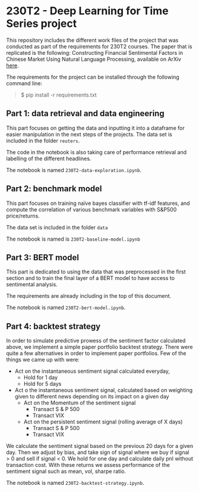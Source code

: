 # 230T2 - Deep Learning for Time Series project

This repository includes the different work files of the project that was conducted as part of the requirements for 230T2 courses.
The paper that is replicated is the following: Constructing Financial Sentimental Factors in Chinese Market Using Natural Language Processing, available on ArXiv [here](https://arxiv.org/pdf/1809.08390v1.pdf).

The requirements for the project can be installed through the following command line:
> $ pip install -r requirements.txt

## Part 1: data retrieval and data engineering

This part focuses on getting the data and inputting it into a dataframe for easier manipulation in the next steps of the projects. The data set is included in the folder `reuters`.

The code in the notebook is also taking care of performance retrieval and labelling of the different headlines.

The notebook is named `230T2-data-exploration.ipynb`.

## Part 2: benchmark model

This part focuses on training naïve bayes classifier with tf-idf features, and compute the correlation of various benchmark variables with S&P500 price/returns. 

The data set is included in the folder `data`

The notebook is named is `230T2-baseline-model.ipynb`

## Part 3: BERT model

This part is dedicated to using the data that was preprocessed in the first section and to train the final layer of a BERT model to have access to sentimental analysis.

The requirements are already including in the top of this document.

The notebook is named `230T2-bert-model.ipynb`.

## Part 4: backtest strategy

In order to simulate predictive prowess of the sentiment factor calculated above, we implement a simple paper portfolio backtest strategy. There were quite a few alternatives in order to implement paper portfolios. Few of the things we came up with were:

- Act on the instantaneous sentiment signal calculated everyday,
    - Hold for 1 day
    - Hold for 5 days
-  Act o the instantaneous sentiment signal, calculated based on weighting given to different news depending on its impact on a given day
    - Act on the Momentum of the sentiment signal
        - Transact S \& P 500
        - Transact VIX
    - Act on the persistent sentiment signal (rolling average of X days)
        - Transact S \& P 500
        - Transact VIX

We calculate the sentiment signal based on the previous 20 days for a given day. Then we adjust by bias, and take sign of signal where we buy if signal > 0 and sell if signal < 0. We hold for one day and calculate daily pnl without transaction cost. With these returns we assess performance of the sentiment signal such as mean, vol, sharpe ratio.

The notebook is named `230T2-backtest-strategy.ipynb`.
